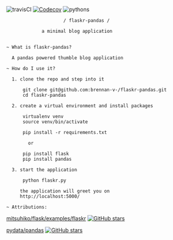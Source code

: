 ![travisCI](https://travis-ci.org/brennan-v-/flaskr-pandas.svg) [![Codecov](https://img.shields.io/codecov/c/github/codecov/example-python.svg)](https://codecov.io/github/brennan-v-/flaskr-pandas?branch=master)
 ![pythons](https://img.shields.io/badge/python-2.7%2C%203.3%2C%203.4%2C%203.5%2C%203.5--dev-blue.svg)

                         / flaskr-pandas /

                 a minimal blog application


    ~ What is flaskr-pandas?

      A pandas powered thumble blog application

    ~ How do I use it?

      1. clone the repo and step into it

          git clone git@github.com:brennan-v-/flaskr-pandas.git
          cd flaskr-pandas

      2. create a virtual environment and install packages

          virtualenv venv
          source venv/bin/activate

          pip install -r requirements.txt

            or
            
          pip install flask
          pip install pandas

      3. start the application

          python flaskr.py

         the application will greet you on
         http://localhost:5000/

    ~ Attributions:

[mitsuhiko/flask/examples/flaskr](https://github.com/mitsuhiko/flask/tree/master/examples/flaskr/) [![GitHub stars](https://img.shields.io/github/stars/badges/shields.svg?style=social&label=Star)](https://github.com/mitsuhiko/flask)
      
[pydata/pandas](https://github.com/pydata/pandas) [![GitHub stars](https://img.shields.io/github/stars/badges/shields.svg?style=social&label=Star)](https://github.com/pydata/pandas)
